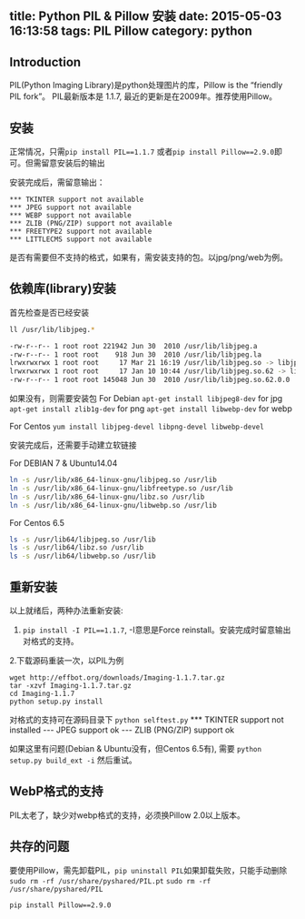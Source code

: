 title: Python PIL & Pillow 安装
date: 2015-05-03 16:13:58
tags: PIL Pillow
category: python
---

## Introduction

PIL(Python Imaging Library)是python处理图片的库，Pillow is the “friendly PIL fork”。
PIL最新版本是 1.1.7, 最近的更新是在2009年。推荐使用Pillow。

## 安装

正常情况，只需`pip install PIL==1.1.7` 或者`pip install Pillow==2.9.0`即可。但需留意安装后的输出

安装完成后，需留意输出：
```
*** TKINTER support not available
*** JPEG support not available
*** WEBP support not available
*** ZLIB (PNG/ZIP) support not available
*** FREETYPE2 support not available
*** LITTLECMS support not available
```
是否有需要但不支持的格式，如果有，需安装支持的包。以jpg/png/web为例。

## 依赖库(library)安装

首先检查是否已经安装

```bash
ll /usr/lib/libjpeg.*

-rw-r--r-- 1 root root 221942 Jun 30  2010 /usr/lib/libjpeg.a
-rw-r--r-- 1 root root    918 Jun 30  2010 /usr/lib/libjpeg.la
lrwxrwxrwx 1 root root     17 Mar 21 16:19 /usr/lib/libjpeg.so -> libjpeg.so.62.0.0
lrwxrwxrwx 1 root root     17 Jan 10 10:44 /usr/lib/libjpeg.so.62 -> libjpeg.so.62.0.0
-rw-r--r-- 1 root root 145048 Jun 30  2010 /usr/lib/libjpeg.so.62.0.0
```
如果没有，则需要安装包
For Debian
`apt-get install libjpeg8-dev`  	for jpg
`apt-get install zlib1g-dev`		for png
`apt-get install libwebp-dev`		for webp

For Centos
`yum install libjpeg-devel libpng-devel libwebp-devel`

安装完成后，还需要手动建立软链接

For  DEBIAN 7  & Ubuntu14.04
```sh
ln -s /usr/lib/x86_64-linux-gnu/libjpeg.so /usr/lib
ln -s /usr/lib/x86_64-linux-gnu/libfreetype.so /usr/lib
ln -s /usr/lib/x86_64-linux-gnu/libz.so /usr/lib
ln -s /usr/lib/x86_64-linux-gnu/libwebp.so /usr/lib
```

For Centos 6.5
```sh
ls -s /usr/lib64/libjpeg.so /usr/lib
ls -s /usr/lib64/libz.so /usr/lib
ls -s /usr/lib64/libwebp.so /usr/lib
```

## 重新安装
以上就绪后，两种办法重新安装:
1. `pip install -I PIL==1.1.7`, -I意思是Force reinstall。安装完成时留意输出对格式的支持。

2.下载源码重装一次，以PIL为例
```
wget http://effbot.org/downloads/Imaging-1.1.7.tar.gz
tar -xzvf Imaging-1.1.7.tar.gz
cd Imaging-1.1.7
python setup.py install
```

对格式的支持可在源码目录下
`python selftest.py`
*** TKINTER support not installed
--- JPEG support ok
--- ZLIB (PNG/ZIP) support ok

如果这里有问题(Debian & Ubuntu没有，但Centos 6.5有), 需要 `python setup.py build_ext -i`  然后重试。


## WebP格式的支持
PIL太老了，缺少对webp格式的支持，必须换Pillow 2.0以上版本。

## 共存的问题
要使用Pillow，需先卸载PIL，`pip uninstall PIL`如果卸载失败，只能手动删除
`sudo rm -rf /usr/share/pyshared/PIL.pt`
`sudo rm -rf /usr/share/pyshared/PIL`

`pip install Pillow==2.9.0`

